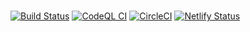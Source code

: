 #

[![Build Status](https://app.travis-ci.com/danydodson/danydodson-dev.svg?branch=main)](https://app.travis-ci.com/danydodson/danydodson-dev)
[![CodeQL CI](https://github.com/danydodson/danydodson-dev/actions/workflows/codeql.yml/badge.svg?branch=main)](https://github.com/danydodson/danydodson-dev/actions/workflows/codeql.yml)
[![CircleCI](https://circleci.com/gh/danydodson/danydodson-dev/tree/main.svg?style=shield)](https://circleci.com/gh/danydodson/danydodson-dev/tree/main)
[![Netlify Status](https://api.netlify.com/api/v1/badges/35b3443b-de51-489b-8c5f-3f35773b85bd/deploy-status/)](https://danydodson-dev.netlify.app)

<!-- [![CircleCI](https://circleci.com/gh/danydodson/danydodson-dev/tree/main.svg?style=svg)](https://circleci.com/gh/danydodson/danydodson-dev/tree/main) -->
<!-- //
//          8I
//          8I
//          8I
//          8I
//    ,gggg,8I    ,gggg,gg   ,ggg,,ggg,   gg     gg
//   dP"  "Y8I   dP"  "Y8I  ,8" "8P" "8,  I8     8I
//  i8'    ,8I  i8'    ,8I  I8   8I   8I  I8,   ,8I
// ,d8,   ,d8b,,d8,   ,d8b,,dP   8I   Yb,,d8b, ,d8I
// P"Y8888P"`Y8P"Y8888P"`Y88P'   8I   `Y8P""Y88P"888
//                                             ,d8I'
//                                           ,dP'8I
//                                          ,8"  8I
//                                          I8   8I
//                                          `8, ,8I
//                                           `Y8P"   -->
